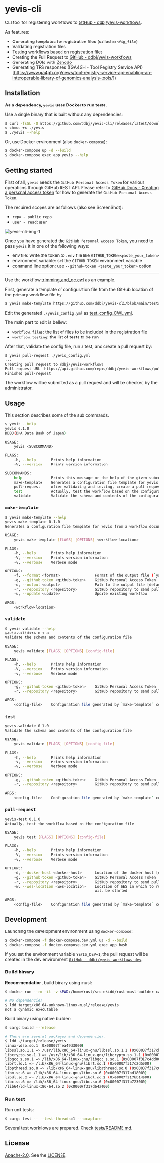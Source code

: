 # yevis-cli

CLI tool for registering workflows to [GitHub - ddbj/yevis-workflows](https://github.com/ddbj/yevis-workflows).

As features:

- Generating templates for registration files (called `config_file`)
- Validating registration files
- Testing workflows based on registration files
- Creating the Pull Request to [GitHub - ddbj/yevis-workflows](https://github.com/ddbj/yevis-workflows)
- Generating DOIs with [Zenodo](https://zenodo.org/)
- Generating TRS responses ([GA4GH - Tool Registry Service API)[https://www.ga4gh.org/news/tool-registry-service-api-enabling-an-interoperable-library-of-genomics-analysis-tools/])

## Installation

**As a dependency, `yevis` uses Docker to run tests.**

Use a single binary that is built without any dependencies:

```bash
$ curl -fsSL -O https://github.com/ddbj/yevis-cli/releases/latest/download/yevis
$ chmod +x ./yevis
$ ./yevis --help
```

Or, use Docker environment (also `docker-compose`):

```bash
$ docker-compose up -d --build
$ docker-compose exec app yevis --help
```

## Getting started

First of all, `yevis` needs the `GitHub Personal Access Token` for various operations through GitHub REST API.
Please refer to [GitHub Docs - Creating a personal access token](https://docs.github.com/en/authentication/keeping-your-account-and-data-secure/creating-a-personal-access-token) for how to generate the `GitHub Personal Access Token`.

The required scopes are as follows (also see ScreenShot):

- `repo - public_repo`
- `user - read:user`

![yevis-cli-img-1](https://user-images.githubusercontent.com/26019402/149902689-bfd4707d-9792-41fd-b22f-8a1631489399.png)

Once you have generated the `GitHub Personal Access Token`, you need to pass `yevis` it in one of the following ways:

- env file: write the token to `.env` file like `GITHUB_TOKEN=<paste_your_token>`
- environment variable: set the `GITHUB_TOKEN` environment variable
- command line option: use `--github-token <paste_your_token>` option

---

Use the workflow [trimming_and_qc.cwl](https://github.com/ddbj/yevis-cli/blob/main/tests/CWL/wf/trimming_and_qc.cwl) as an example.

First, generate a template of configuration file from the GitHub location of the primary workflow file by:

```bash
$ yevis make-template https://github.com/ddbj/yevis-cli/blob/main/tests/CWL/wf/trimming_and_qc.cwl
```

Edit the generated `./yevis_config.yml` as [test_config_CWL.yml](https://github.com/ddbj/yevis-cli/blob/main/tests/test_config_CWL.yml).

The main part to edit is bellow:

- `workflow.files`: the list of files to be included in the registration file
- `workflow.testing`: the list of tests to be run

After that, validate the config file, run a test, and create a pull request by:

```bash
$ yevis pull-request ./yevis_config.yml
...
Creating pull request to ddbj/yevis-workflows
Pull request URL: https://api.github.com/repos/ddbj/yevis-workflows/pulls/1
Finished pull-request
```

The workflow will be submitted as a pull request and will be checked by the administrator.

## Usage

This section describes some of the sub commands.

```bash
$ yevis --help
yevis 0.1.0
DDBJ(DNA Data Bank of Japan)

USAGE:
    yevis <SUBCOMMAND>

FLAGS:
    -h, --help       Prints help information
    -V, --version    Prints version information

SUBCOMMANDS:
    help             Prints this message or the help of the given subcommand(s)
    make-template    Generates a configuration file template for yevis from a workflow document
    pull-request     After validating and testing, create a pull request to `ddbj/yevis-workflows`
    test             Actually, test the workflow based on the configuration file
    validate         Validate the schema and contents of the configuration file
```

### `make-template`

```bash
$ yevis make-template --help
yevis-make-template 0.1.0
Generates a configuration file template for yevis from a workflow document

USAGE:
    yevis make-template [FLAGS] [OPTIONS] <workflow-location>

FLAGS:
    -h, --help       Prints help information
    -V, --version    Prints version information
    -v, --verbose    Verbose mode

OPTIONS:
    -f, --format <format>                Format of the output file (`yaml` or `json`) [default: yaml]
    -g, --github-token <github-token>    GitHub Personal Access Token
    -o, --output <output>                Path to the output file [default: yevis_config.yml]
    -r, --repository <repository>        GitHub repository to send pull requests to [default: ddbj/yevis-workflows]
    -u, --update <update>                Update existing workflow

ARGS:
    <workflow-location>
```

### `validate`

```bash
$ yevis validate --help
yevis-validate 0.1.0
Validate the schema and contents of the configuration file

USAGE:
    yevis validate [FLAGS] [OPTIONS] [config-file]

FLAGS:
    -h, --help       Prints help information
    -V, --version    Prints version information
    -v, --verbose    Verbose mode

OPTIONS:
    -g, --github-token <github-token>    GitHub Personal Access Token
    -r, --repository <repository>        GitHub repository to send pull requests to [default: ddbj/yevis-workflows]

ARGS:
    <config-file>    Configuration file generated by `make-template` command [default: yevis_config.yml]
```

### `test`

```bash
yevis-validate 0.1.0
Validate the schema and contents of the configuration file

USAGE:
    yevis validate [FLAGS] [OPTIONS] [config-file]

FLAGS:
    -h, --help       Prints help information
    -V, --version    Prints version information
    -v, --verbose    Verbose mode

OPTIONS:
    -g, --github-token <github-token>    GitHub Personal Access Token
    -r, --repository <repository>        GitHub repository to send pull requests to [default: ddbj/yevis-workflows]

ARGS:
    <config-file>    Configuration file generated by `make-template` command [default: yevis_config.yml]
```

### `pull-request`

```bash
yevis-test 0.1.0
Actually, test the workflow based on the configuration file

USAGE:
    yevis test [FLAGS] [OPTIONS] [config-file]

FLAGS:
    -h, --help       Prints help information
    -V, --version    Prints version information
    -v, --verbose    Verbose mode

OPTIONS:
    -d, --docker-host <docker-host>      Location of the docker host [default: unix:///var/run/docker.sock]
    -g, --github-token <github-token>    GitHub Personal Access Token
    -r, --repository <repository>        GitHub repository to send pull requests to [default: ddbj/yevis-workflows]
    -w, --wes-location <wes-location>    Location of WES in which to run the test. If not specified, `sapporo-service`
                                         will be started

ARGS:
    <config-file>    Configuration file generated by `make-template` command [default: yevis_config.yml]
```

## Development

Launching the development environment using `docker-compose`:

```bash
$ docker-compose -f docker-compose.dev.yml up -d --build
$ docker-compose -f docker-compose.dev.yml exec app bash
```

If you set the environment variable `YEVIS_DEV=1`, the pull request will be created in the dev environment [`GitHub - ddbj/yevis-workflows-dev`](https://github.com/yevis/yevis-workflows-dev).

### Build binary

**Recommendation**, build binary using musl:

```bash
$ docker run --rm -it -v $PWD:/home/rust/src ekidd/rust-musl-builder cargo build --release

# No dependencies
$ ldd target/x86_64-unknown-linux-musl/release/yevis
not a dynamic executable
```

Build binary using native builder:

```bash
$ cargo build --release

# There are several packages and dependencies.
$ ldd ./target/release/yevis
linux-vdso.so.1 (0x00007ffea49d3000)
libssl.so.1.1 => /usr/lib/x86_64-linux-gnu/libssl.so.1.1 (0x00007f317cbc0000)
libcrypto.so.1.1 => /usr/lib/x86_64-linux-gnu/libcrypto.so.1.1 (0x00007f317c6f5000)
libgcc_s.so.1 => /lib/x86_64-linux-gnu/libgcc_s.so.1 (0x00007f317c4dd000)
librt.so.1 => /lib/x86_64-linux-gnu/librt.so.1 (0x00007f317c2d5000)
libpthread.so.0 => /lib/x86_64-linux-gnu/libpthread.so.0 (0x00007f317c0b6000)
libm.so.6 => /lib/x86_64-linux-gnu/libm.so.6 (0x00007f317bd18000)
libdl.so.2 => /lib/x86_64-linux-gnu/libdl.so.2 (0x00007f317bb14000)
libc.so.6 => /lib/x86_64-linux-gnu/libc.so.6 (0x00007f317b723000)
/lib64/ld-linux-x86-64.so.2 (0x00007f317d64a000)
```

### Run test

Run unit tests:

```bash
$ cargo test -- --test-threads=1 --nocapture
```

Several test workflows are prepared. Check [tests/README.md](https://github.com/ddbj/yevis-cli/blob/main/tests/README.md).

## License

[Apache-2.0](https://www.apache.org/licenses/LICENSE-2.0). See the [LICENSE](https://github.com/ddbj/yevis-cli/blob/main/LICENSE).
